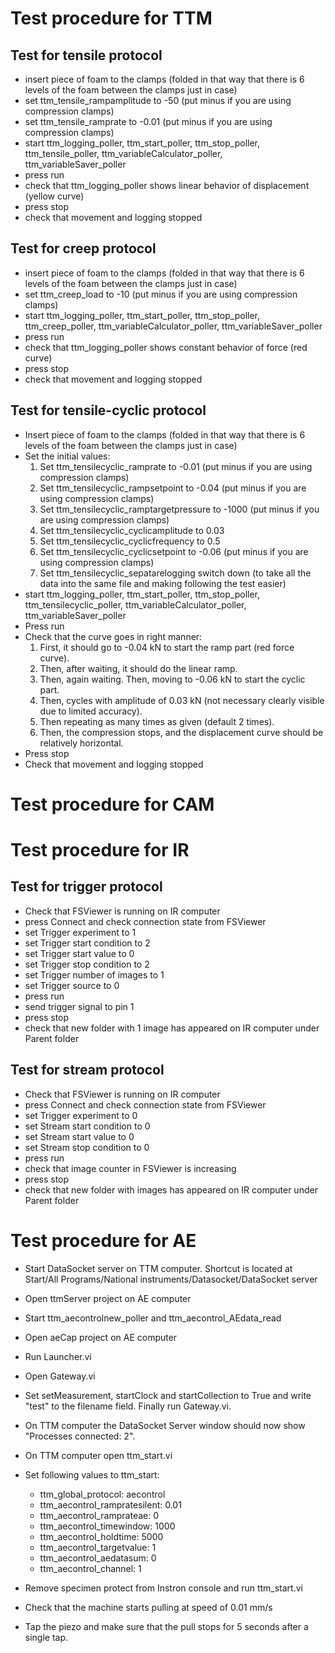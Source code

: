 # Test procedure for TTM #

## Test for tensile protocol ##

  * insert piece of foam to the clamps (folded in that way that there is 6 levels of the foam between the clamps just in case)
  * set ttm\_tensile\_rampamplitude to -50 (put minus if you are using compression clamps)
  * set ttm\_tensile\_ramprate to -0.01 (put minus if you are using compression clamps)
  * start ttm\_logging\_poller, ttm\_start\_poller, ttm\_stop\_poller, ttm\_tensile\_poller, ttm\_variableCalculator\_poller, ttm\_variableSaver\_poller
  * press run
  * check that ttm\_logging\_poller shows linear behavior of displacement (yellow curve)
  * press stop
  * check that movement and logging stopped

## Test for creep protocol ##

  * insert piece of foam to the clamps (folded in that way that there is 6 levels of the foam between the clamps just in case)
  * set ttm\_creep\_load to -10 (put minus if you are using compression clamps)
  * start ttm\_logging\_poller, ttm\_start\_poller, ttm\_stop\_poller, ttm\_creep\_poller, ttm\_variableCalculator\_poller, ttm\_variableSaver\_poller
  * press run
  * check that ttm\_logging\_poller shows constant behavior of force (red curve)
  * press stop
  * check that movement and logging stopped

## Test for tensile-cyclic protocol ##

  * Insert piece of foam to the clamps (folded in that way that there is 6 levels of the foam between the clamps just in case)
  * Set the initial values:
    1. Set ttm\_tensilecyclic\_ramprate to -0.01 (put minus if you are using compression clamps)
    1. Set ttm\_tensilecyclic\_rampsetpoint to -0.04 (put minus if you are using compression clamps)
    1. Set ttm\_tensilecyclic\_ramptargetpressure to -1000 (put minus if you are using compression clamps)
    1. Set ttm\_tensilecyclic\_cyclicamplitude to 0.03
    1. Set ttm\_tensilecyclic\_cyclicfrequency to 0.5
    1. Set ttm\_tensilecyclic\_cyclicsetpoint to -0.06 (put minus if you are using compression clamps)
    1. Set ttm\_tensilecyclic\_sepatarelogging switch down (to take all the data into the same file and making following the test easier)
  * start ttm\_logging\_poller, ttm\_start\_poller, ttm\_stop\_poller, ttm\_tensilecyclic\_poller, ttm\_variableCalculator\_poller, ttm\_variableSaver\_poller
  * Press run
  * Check that the curve goes in right manner:
    1. First, it should go to -0.04 kN to start the ramp part (red force curve).
    1. Then, after waiting, it should do the linear ramp.
    1. Then, again waiting. Then, moving to -0.06 kN to start the cyclic part.
    1. Then, cycles with amplitude of 0.03 kN (not necessary clearly visible due to limited accuracy).
    1. Then repeating as many times as given (default 2 times).
    1. Then, the compression stops, and the displacement curve should be relatively horizontal.
  * Press stop
  * Check that movement and logging stopped

# Test procedure for CAM #

# Test procedure for IR #

## Test for trigger protocol ##

  * Check that FSViewer is running on IR computer
  * press Connect and check connection state from FSViewer
  * set Trigger experiment to 1
  * set Trigger start condition to 2
  * set Trigger start value to 0
  * set Trigger stop condition to 2
  * set Trigger number of images to 1
  * set Trigger source to 0
  * press run
  * send trigger signal to pin 1
  * press stop
  * check that new folder with 1 image has appeared on IR computer under Parent folder

## Test for stream protocol ##

  * Check that FSViewer is running on IR computer
  * press Connect and check connection state from FSViewer
  * set Trigger experiment to 0
  * set Stream start condition to 0
  * set Stream start value to 0
  * set Stream stop condition to 0
  * press run
  * check that image counter in FSViewer is increasing
  * press stop
  * check that new folder with images has appeared on IR computer under Parent folder

# Test procedure for AE #

  * Start DataSocket server on TTM computer. Shortcut is located at Start/All Programs/National instruments/Datasocket/DataSocket server
  * Open ttmServer project on AE computer
  * Start ttm\_aecontrolnew\_poller and ttm\_aecontrol\_AEdata\_read
  * Open aeCap project on AE computer
  * Run Launcher.vi
  * Open Gateway.vi
  * Set setMeasurement, startClock and startCollection to True and write "test" to the filename field. Finally run Gateway.vi.

  * On TTM computer the DataSocket Server window should now show "Processes connected: 2".

  * On TTM computer open ttm\_start.vi
  * Set following values to ttm\_start:
    * ttm\_global\_protocol: aecontrol
    * ttm\_aecontrol\_rampratesilent: 0.01
    * ttm\_aecontrol\_ramprateae: 0
    * ttm\_aecontrol\_timewindow: 1000
    * ttm\_aecontrol\_holdtime: 5000
    * ttm\_aecontrol\_targetvalue: 1
    * ttm\_aecontrol\_aedatasum: 0
    * ttm\_aecontrol\_channel: 1

  * Remove specimen protect from Instron console and run ttm\_start.vi

  * Check that the machine starts pulling at speed of 0.01 mm/s
  * Tap the piezo and make sure that the pull stops for 5 seconds after a single tap.